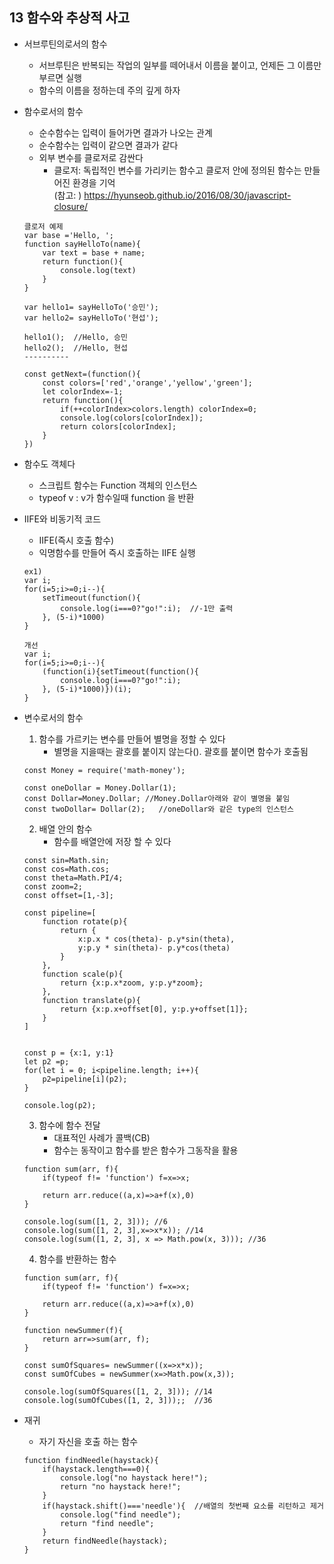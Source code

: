 ## 13 함수와 추상적 사고
* 서브루틴의로서의 함수
    * 서브루틴은 반복되는 작업의 일부를 떼어내서 이름을 붙이고, 언제든 그 이름만 부르면 실행    
    * 함수의 이름을 정하는데 주의 깊게 하자
    
* 함수로서의 함수
    * 순수함수는 입력이 들어가면 결과가 나오는 관계
    * 순수함수는 입력이 같으면 결과가 같다
    * 외부 변수를 클로저로 감싼다
        * 클로저: 독립적인 변수를 가리키는 함수고 클로저 안에 정의된 함수는 만들어진 환경을 기억  
        (참고: ) https://hyunseob.github.io/2016/08/30/javascript-closure/        
    ~~~
    클로저 예제
    var base ='Hello, ';
    function sayHelloTo(name){
        var text = base + name;
        return function(){
            console.log(text)
        }
    }
    
    var hello1= sayHelloTo('승민');
    var hello2= sayHelloTo('현섭');
    
    hello1();  //Hello, 승민
    hello2();  //Hello, 현섭    
   ----------
    
    const getNext=(function(){
        const colors=['red','orange','yellow','green'];
        let colorIndex=-1;
        return function(){
            if(++colorIndex>colors.length) colorIndex=0;
            console.log(colors[colorIndex]);
            return colors[colorIndex];
        }
    })
    ~~~
* 함수도 객체다
    * 스크립트 함수는 Function 객체의 인스턴스
    * typeof v : v가 함수일때 function 을 반환  
* IIFE와 비동기적 코드
    * IIFE(즉시 호출 함수)
    * 익명함수를 만들어 즉시 호출하는 IIFE 실행            
    ~~~
    ex1)
    var i;
    for(i=5;i>=0;i--){
        setTimeout(function(){
            console.log(i===0?"go!":i);  //-1만 출력
        }, (5-i)*1000)
    }
    
    개선
    var i;
    for(i=5;i>=0;i--){
        (function(i){setTimeout(function(){
            console.log(i===0?"go!":i);
        }, (5-i)*1000)})(i);
    }
    ~~~              
    
* 변수로서의 함수
    1. 함수를 가르키는 변수를 만들어 별명을 정할 수 있다  
       * 별명을 지을때는 괄호를 붙이지 않는다(). 괄호를 붙이면 함수가 호출됨    
    ~~~
    const Money = require('math-money');
    
    const oneDollar = Money.Dollar(1);
    const Dollar=Money.Dollar; //Money.Dollar아래와 같이 별명을 붙임
    const twoDollar= Dollar(2);   //oneDollar와 같은 type의 인스턴스
    ~~~
    2. 배열 안의 함수
        * 함수를 배열안에 저장 할 수 있다 
    ~~~
    const sin=Math.sin;
    const cos=Math.cos;
    const theta=Math.PI/4;
    const zoom=2;
    const offset=[1,-3];
    
    const pipeline=[
        function rotate(p){
            return {
                x:p.x * cos(theta)- p.y*sin(theta),
                y:p.y * sin(theta)- p.y*cos(theta)
            }
        },
        function scale(p){
            return {x:p.x*zoom, y:p.y*zoom};
        },
        function translate(p){
            return {x:p.x+offset[0], y:p.y+offset[1]};
        }
    ]
    
    
    const p = {x:1, y:1}
    let p2 =p;
    for(let i = 0; i<pipeline.length; i++){
        p2=pipeline[i](p2);
    }
    
    console.log(p2);
    ~~~
    3. 함수에 함수 전달
        * 대표적인 사례가 콜백(CB)
        * 함수는 동작이고 함수를 받은 함수가 그동작을 활용
    ~~~
    function sum(arr, f){
        if(typeof f!= 'function') f=x=>x;
    
        return arr.reduce((a,x)=>a+f(x),0)
    }
    
    console.log(sum([1, 2, 3])); //6
    console.log(sum([1, 2, 3],x=>x*x)); //14
    console.log(sum([1, 2, 3], x => Math.pow(x, 3))); //36
    ~~~
    
    4. 함수를 반환하는 함수
    ~~~
    function sum(arr, f){
        if(typeof f!= 'function') f=x=>x;
    
        return arr.reduce((a,x)=>a+f(x),0)
    }
    
    function newSummer(f){
        return arr=>sum(arr, f);
    }
    
    const sumOfSquares= newSummer((x=>x*x));
    const sumOfCubes = newSummer(x=>Math.pow(x,3));
    
    console.log(sumOfSquares([1, 2, 3])); //14
    console.log(sumOfCubes([1, 2, 3]));;  //36
    ~~~
    
* 재귀    
    * 자기 자신을 호출 하는 함수
    ~~~
    function findNeedle(haystack){
        if(haystack.length===0){
            console.log("no haystack here!");
            return "no haystack here!";
        }
        if(haystack.shift()==='needle'){  //배열의 첫번째 요소를 리턴하고 제거
            console.log("find needle");
            return "find needle";
        }
        return findNeedle(haystack);
    }
    ~~~
    